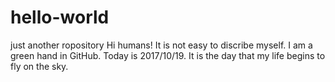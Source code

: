 # hello-world
just another ropository
Hi humans!
It is not easy to discribe myself. I am a green hand in GitHub. Today is 2017/10/19. It is the day that my life begins to fly on the sky.

